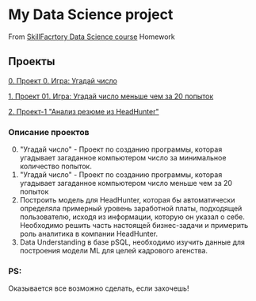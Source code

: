# My Data Science project
From [SkillFacrtory Data Science course](https://lms.skillfactory.ru/courses/course-v1:SkillFactory+DST-3.0+28FEB2021/course/)
Homework
## Проекты

[0. Проект 0. Игра: Угадай число](https://github.com/Ter4ik/DS/tree/main/PROJECT/Project_0)

[1. Проект 01. Игра: Угадай число меньше чем за 20 попыток](https://github.com/Ter4ik/DS/tree/main/PROJECT/Project_1)

[2. Проект-1 "Анализ резюме из HeadHunter"](https://github.com/Ter4ik/DS/tree/main/PROJECT/PROJECT-1_Анализ_резюме_из_HeadHunter)

### Описание проектов  
0. "Угадай число" - Проект по созданию программы, которая угадывает загаданное компьютером число за минимальное количество попыток.
1. "Угадай число" - Проект по созданию программы, которая угадывает загаданное компьютером число меньше чем за 20 попыток
2. Построить модель для HeadHunter, которая бы автоматически определяла примерный уровень заработной платы, подходящей пользователю, исходя из информации, которую он указал о себе. Необходимо решить часть настоящей бизнес-задачи и примерить роль аналитика в компании HeadHunter.
3. Data Understanding в базе pSQL, необходимо изучить данные для построения модели ML для целей кадрового агенства.

### PS:  
Оказывается все возможно сделать, если захочешь!
